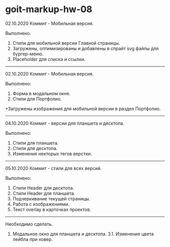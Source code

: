 # goit-markup-hw-08

02.10.2020
Коммит - Мобильная версия.

Выполнено.

1. Стили для мобильной версии Главной страницы.
2. Загружены, оптимизированы и добавлены в спрайт svg файлы для бургер-меню.
3. Placeholder для списка и ссылки.

---

02.10.2020
Коммит - Мобильная версия.

Выполнено:

1. Форма в модальном окне.
2. Стили для Портфолио.

+Загружены изображения для мобильной версии в раздел Портфолио.

---

04.10.2020
Коммит - версии для планшета и десктопа.

Выполнено:

1. Стили для планшета.
2. Стили для десктопа.
3. Изменения некторых тегов верстки.

---

05.10.2020
Коммит - стили для всех версий.

Выполнено:

1. Стили Header для десктопа.
2. Стили Header для планшета.
3. Подчеркивание текущей страницы.
4. Работа с изображениями.
5. Текст overlay в карточках проектов.

---
Необходимо сделать.

1. Модальное окно для планшета и десктопа.
   3.1. Изменение цвета лейбла при ховер.

